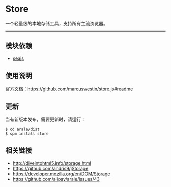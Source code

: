 
# Store

一个轻量级的本地存储工具，支持所有主流浏览器。

---


## 模块依赖

 - [seajs](../seajs/README.md)


## 使用说明

官方文档：<https://github.com/marcuswestin/store.js#readme>


## 更新

当有新版本发布，需要更新时，请运行：

```
$ cd arale/dist
$ spm install store
```


## 相关链接

 - http://diveintohtml5.info/storage.html
 - https://github.com/andris9/jStorage
 - https://developer.mozilla.org/en/DOM/Storage
 - https://github.com/alipay/arale/issues/43
